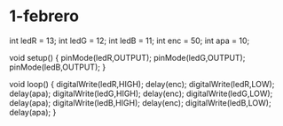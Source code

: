 # 1-febrero
int ledR = 13;
int ledG = 12;
int ledB = 11;
int enc = 50;
int apa = 10;

void setup() {
pinMode(ledR,OUTPUT);
pinMode(ledG,OUTPUT);
pinMode(ledB,OUTPUT);
}

void loop() {
digitalWrite(ledR,HIGH);
delay(enc);
digitalWrite(ledR,LOW);
delay(apa);
digitalWrite(ledG,HIGH);
delay(enc);
digitalWrite(ledG,LOW);
delay(apa);
digitalWrite(ledB,HIGH);
delay(enc);
digitalWrite(ledB,LOW);
delay(apa);
}
